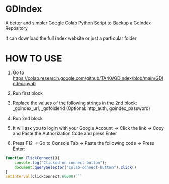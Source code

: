 # GDIndex
A better and simpler Google Colab Python Script to Backup a GoIndex Repository

It can download the full index website or just a particular folder

# HOW TO USE
1. Go to https://colab.research.google.com/github/TA40/GDIndex/blob/main/GDIndex.ipynb

2. Run first block

3. Replace the values of the following strings in the 2nd block: _goindex_url, _gdfolderid (Optional: http_auth, goindex_password)

4. Run 2nd block

5. It will ask you to login with your Google Account -> Click the link -> Copy and Paste the Authorization Code and press Enter

6. Press F12 -> Go to Console Tab -> Paste the following code -> Press Enter:
```js
function ClickConnect(){
    console.log("Clicked on connect button"); 
    document.querySelector("colab-connect-button").click()
}
setInterval(ClickConnect,60000)```
